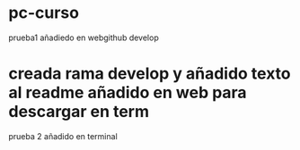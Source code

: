 # pc-curso

prueba1 añadiedo en webgithub
 develop

creada rama develop y añadido texto al readme
añadido en web para descargar en term
=======
prueba 2 añadido en terminal

